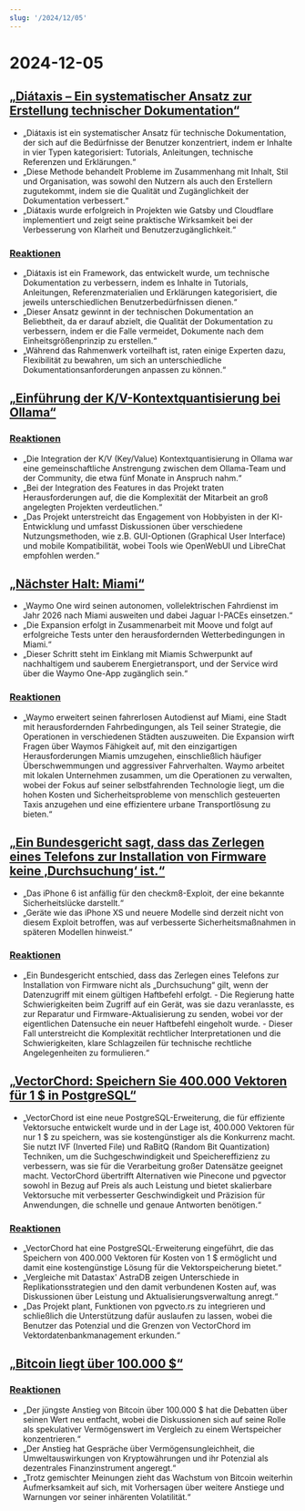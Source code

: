 ```yaml
---
slug: '/2024/12/05'
---
```


# 2024-12-05

## [„Diátaxis – Ein systematischer Ansatz zur Erstellung technischer Dokumentation“](https://diataxis.fr/)

- „Diátaxis ist ein systematischer Ansatz für technische Dokumentation, der sich auf die Bedürfnisse der Benutzer konzentriert, indem er Inhalte in vier Typen kategorisiert: Tutorials, Anleitungen, technische Referenzen und Erklärungen.“
- „Diese Methode behandelt Probleme im Zusammenhang mit Inhalt, Stil und Organisation, was sowohl den Nutzern als auch den Erstellern zugutekommt, indem sie die Qualität und Zugänglichkeit der Dokumentation verbessert.“
- „Diátaxis wurde erfolgreich in Projekten wie Gatsby und Cloudflare implementiert und zeigt seine praktische Wirksamkeit bei der Verbesserung von Klarheit und Benutzerzugänglichkeit.“

### [Reaktionen](https://news.ycombinator.com/item?id=42325011)

- „Diátaxis ist ein Framework, das entwickelt wurde, um technische Dokumentation zu verbessern, indem es Inhalte in Tutorials, Anleitungen, Referenzmaterialien und Erklärungen kategorisiert, die jeweils unterschiedlichen Benutzerbedürfnissen dienen.“
- „Dieser Ansatz gewinnt in der technischen Dokumentation an Beliebtheit, da er darauf abzielt, die Qualität der Dokumentation zu verbessern, indem er die Falle vermeidet, Dokumente nach dem Einheitsgrößenprinzip zu erstellen.“
- „Während das Rahmenwerk vorteilhaft ist, raten einige Experten dazu, Flexibilität zu bewahren, um sich an unterschiedliche Dokumentationsanforderungen anpassen zu können.“

## [„Einführung der K/V-Kontextquantisierung bei Ollama“](https://smcleod.net/2024/12/bringing-k/v-context-quantisation-to-ollama/)

### [Reaktionen](https://news.ycombinator.com/item?id=42323953)

- „Die Integration der K/V (Key/Value) Kontextquantisierung in Ollama war eine gemeinschaftliche Anstrengung zwischen dem Ollama-Team und der Community, die etwa fünf Monate in Anspruch nahm.“
- „Bei der Integration des Features in das Projekt traten Herausforderungen auf, die die Komplexität der Mitarbeit an groß angelegten Projekten verdeutlichen.“
- „Das Projekt unterstreicht das Engagement von Hobbyisten in der KI-Entwicklung und umfasst Diskussionen über verschiedene Nutzungsmethoden, wie z.B. GUI-Optionen (Graphical User Interface) und mobile Kompatibilität, wobei Tools wie OpenWebUI und LibreChat empfohlen werden.“

## [„Nächster Halt: Miami“](https://waymo.com/blog/2024/12/next-stop-miami/)

- „Waymo One wird seinen autonomen, vollelektrischen Fahrdienst im Jahr 2026 nach Miami ausweiten und dabei Jaguar I-PACEs einsetzen.“
- „Die Expansion erfolgt in Zusammenarbeit mit Moove und folgt auf erfolgreiche Tests unter den herausfordernden Wetterbedingungen in Miami.“
- „Dieser Schritt steht im Einklang mit Miamis Schwerpunkt auf nachhaltigem und sauberem Energietransport, und der Service wird über die Waymo One-App zugänglich sein.“

### [Reaktionen](https://news.ycombinator.com/item?id=42328971)

- „Waymo erweitert seinen fahrerlosen Autodienst auf Miami, eine Stadt mit herausfordernden Fahrbedingungen, als Teil seiner Strategie, die Operationen in verschiedenen Städten auszuweiten. Die Expansion wirft Fragen über Waymos Fähigkeit auf, mit den einzigartigen Herausforderungen Miamis umzugehen, einschließlich häufiger Überschwemmungen und aggressiver Fahrverhalten. Waymo arbeitet mit lokalen Unternehmen zusammen, um die Operationen zu verwalten, wobei der Fokus auf seiner selbstfahrenden Technologie liegt, um die hohen Kosten und Sicherheitsprobleme von menschlich gesteuerten Taxis anzugehen und eine effizientere urbane Transportlösung zu bieten.“

## [„Ein Bundesgericht sagt, dass das Zerlegen eines Telefons zur Installation von Firmware keine ‚Durchsuchung‘ ist.“](https://www.techdirt.com/2024/12/04/federal-court-says-dismantling-a-phone-to-install-firmware-isnt-a-search-even-if-was-done-to-facilitate-a-search/)

- „Das iPhone 6 ist anfällig für den checkm8-Exploit, der eine bekannte Sicherheitslücke darstellt.“
- „Geräte wie das iPhone XS und neuere Modelle sind derzeit nicht von diesem Exploit betroffen, was auf verbesserte Sicherheitsmaßnahmen in späteren Modellen hinweist.“

### [Reaktionen](https://news.ycombinator.com/item?id=42329005)

- „Ein Bundesgericht entschied, dass das Zerlegen eines Telefons zur Installation von Firmware nicht als „Durchsuchung“ gilt, wenn der Datenzugriff mit einem gültigen Haftbefehl erfolgt. - Die Regierung hatte Schwierigkeiten beim Zugriff auf ein Gerät, was sie dazu veranlasste, es zur Reparatur und Firmware-Aktualisierung zu senden, wobei vor der eigentlichen Datensuche ein neuer Haftbefehl eingeholt wurde. - Dieser Fall unterstreicht die Komplexität rechtlicher Interpretationen und die Schwierigkeiten, klare Schlagzeilen für technische rechtliche Angelegenheiten zu formulieren.“

## [„VectorChord: Speichern Sie 400.000 Vektoren für 1 $ in PostgreSQL“](https://blog.pgvecto.rs/vectorchord-store-400k-vectors-for-1-in-postgresql)

- „VectorChord ist eine neue PostgreSQL-Erweiterung, die für effiziente Vektorsuche entwickelt wurde und in der Lage ist, 400.000 Vektoren für nur 1 $ zu speichern, was sie kostengünstiger als die Konkurrenz macht. Sie nutzt IVF (Inverted File) und RaBitQ (Random Bit Quantization) Techniken, um die Suchgeschwindigkeit und Speichereffizienz zu verbessern, was sie für die Verarbeitung großer Datensätze geeignet macht. VectorChord übertrifft Alternativen wie Pinecone und pgvector sowohl in Bezug auf Preis als auch Leistung und bietet skalierbare Vektorsuche mit verbesserter Geschwindigkeit und Präzision für Anwendungen, die schnelle und genaue Antworten benötigen.“

### [Reaktionen](https://news.ycombinator.com/item?id=42324059)

- „VectorChord hat eine PostgreSQL-Erweiterung eingeführt, die das Speichern von 400.000 Vektoren für Kosten von 1 $ ermöglicht und damit eine kostengünstige Lösung für die Vektorspeicherung bietet.“
- „Vergleiche mit Datastax' AstraDB zeigen Unterschiede in Replikationsstrategien und den damit verbundenen Kosten auf, was Diskussionen über Leistung und Aktualisierungsverwaltung anregt.“
- „Das Projekt plant, Funktionen von pgvecto.rs zu integrieren und schließlich die Unterstützung dafür auslaufen zu lassen, wobei die Benutzer das Potenzial und die Grenzen von VectorChord im Vektordatenbankmanagement erkunden.“

## [„Bitcoin liegt über 100.000 $“](https://www.tradingview.com/symbols/BTCUSD/)

### [Reaktionen](https://news.ycombinator.com/item?id=42324263)

- „Der jüngste Anstieg von Bitcoin über 100.000 $ hat die Debatten über seinen Wert neu entfacht, wobei die Diskussionen sich auf seine Rolle als spekulativer Vermögenswert im Vergleich zu einem Wertspeicher konzentrieren.“
- „Der Anstieg hat Gespräche über Vermögensungleichheit, die Umweltauswirkungen von Kryptowährungen und ihr Potenzial als dezentrales Finanzinstrument angeregt.“
- „Trotz gemischter Meinungen zieht das Wachstum von Bitcoin weiterhin Aufmerksamkeit auf sich, mit Vorhersagen über weitere Anstiege und Warnungen vor seiner inhärenten Volatilität.“

<head>
  <meta property="og:title" content="„Diátaxis – Ein systematischer Ansatz zur Erstellung technischer Dokumentation“" />
  <meta property="og:type" content="website" />
  <meta property="og:image" content="https://og.cho.sh/api/og/?title=%E2%80%9EDi%C3%A1taxis%20%E2%80%93%20Ein%20systematischer%20Ansatz%20zur%20Erstellung%20technischer%20Dokumentation%E2%80%9C&subheading=Donnerstag%2C%205.%20Dezember%202024%3A%20Hacker%20News%20Zusammenfassung" />
</head>
